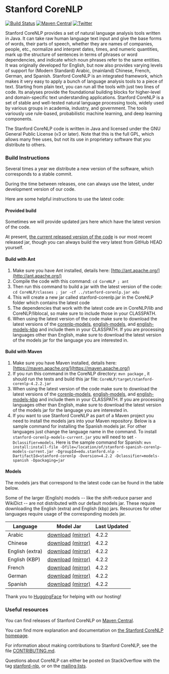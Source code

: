 # Stanford CoreNLP

[![Build Status](https://travis-ci.org/stanfordnlp/CoreNLP.svg?branch=master)](https://travis-ci.org/stanfordnlp/CoreNLP)
[![Maven Central](https://img.shields.io/maven-central/v/edu.stanford.nlp/stanford-corenlp.svg)](https://mvnrepository.com/artifact/edu.stanford.nlp/stanford-corenlp)
[![Twitter](https://img.shields.io/twitter/follow/stanfordnlp.svg?style=social&label=Follow)](https://twitter.com/stanfordnlp/)

Stanford CoreNLP provides a set of natural language analysis tools written in Java. It can take raw human language text input and give the base forms of words, their parts of speech, whether they are names of companies, people, etc., normalize and interpret dates, times, and numeric quantities, mark up the structure of sentences in terms of phrases or word dependencies, and indicate which noun phrases refer to the same entities. It was originally developed for English, but now also provides varying levels of support for (Modern Standard) Arabic, (mainland) Chinese, French, German, and Spanish. Stanford CoreNLP is an integrated framework, which makes it very easy to apply a bunch of language analysis tools to a piece of text. Starting from plain text, you can run all the tools with just two lines of code. Its analyses provide the foundational building blocks for higher-level and domain-specific text understanding applications. Stanford CoreNLP is a set of stable and well-tested natural language processing tools, widely used by various groups in academia, industry, and government. The tools variously use rule-based, probabilistic machine learning, and deep learning components.

The Stanford CoreNLP code is written in Java and licensed under the GNU General Public License (v3 or later). Note that this is the full GPL, which allows many free uses, but not its use in proprietary software that you distribute to others.

### Build Instructions

Several times a year we distribute a new version of the software, which corresponds to a stable commit.

During the time between releases, one can always use the latest, under development version of our code.

Here are some helpful instructions to use the latest code:

#### Provided build

Sometimes we will provide updated jars here which have the latest version of the code.

At present, [the current released version of the code](https://stanfordnlp.github.io/CoreNLP/#download) is our most recent released jar, though you can always build the very latest from GitHub HEAD yourself.

<!---
[stanford-corenlp.jar (last built: 2017-04-14)](http://nlp.stanford.edu/software/stanford-corenlp-2017-04-14-build.jar)
-->

#### Build with Ant

1. Make sure you have Ant installed, details here: [http://ant.apache.org/](http://ant.apache.org/)
2. Compile the code with this command: `cd CoreNLP ; ant`
3. Then run this command to build a jar with the latest version of the code: `cd CoreNLP/classes ; jar -cf ../stanford-corenlp.jar edu`
4. This will create a new jar called stanford-corenlp.jar in the CoreNLP folder which contains the latest code
5. The dependencies that work with the latest code are in CoreNLP/lib and CoreNLP/liblocal, so make sure to include those in your CLASSPATH.
6. When using the latest version of the code make sure to download the latest versions of the [corenlp-models](http://nlp.stanford.edu/software/stanford-corenlp-models-current.jar), [english-models](http://nlp.stanford.edu/software/stanford-english-corenlp-models-current.jar), and [english-models-kbp](http://nlp.stanford.edu/software/stanford-english-kbp-corenlp-models-current.jar) and include them in your CLASSPATH.  If you are processing languages other than English, make sure to download the latest version of the models jar for the language you are interested in.

#### Build with Maven

1. Make sure you have Maven installed, details here: [https://maven.apache.org/](https://maven.apache.org/)
2. If you run this command in the CoreNLP directory: `mvn package` , it should run the tests and build this jar file: `CoreNLP/target/stanford-corenlp-4.2.2.jar`
3. When using the latest version of the code make sure to download the latest versions of the [corenlp-models](http://nlp.stanford.edu/software/stanford-corenlp-models-current.jar), [english-models](http://nlp.stanford.edu/software/stanford-english-corenlp-models-current.jar), and [english-models-kbp](http://nlp.stanford.edu/software/stanford-english-kbp-corenlp-models-current.jar) and include them in your CLASSPATH.  If you are processing languages other than English, make sure to download the latest version of the models jar for the language you are interested in.  
4. If you want to use Stanford CoreNLP as part of a Maven project you need to install the models jars into your Maven repository.  Below is a sample command for installing the Spanish models jar.  For other languages just change the language name in the command.  To install `stanford-corenlp-models-current.jar` you will need to set `-Dclassifier=models`.  Here is the sample command for Spanish: `mvn install:install-file -Dfile=/location/of/stanford-spanish-corenlp-models-current.jar -DgroupId=edu.stanford.nlp -DartifactId=stanford-corenlp -Dversion=4.2.2 -Dclassifier=models-spanish -Dpackaging=jar`

#### Models

The models jars that correspond to the latest code can be found in the table below.

Some of the larger (English) models -- like the shift-reduce parser and WikiDict -- are not distributed with our default models jar.
These require downloading the English (extra) and English (kbp) jars. Resources for other languages require usage of the corresponding
models jar.

| Language | Model Jar | Last Updated |
| --- | --- | --- |
| Arabic  | [download](https://huggingface.co/stanfordnlp/CoreNLP/resolve/main/stanford-corenlp-models-arabic.jar) [(mirror)](https://nlp.stanford.edu/software/stanford-corenlp-4.2.2-models-arabic.jar) | 4.2.2 |
| Chinese | [download](https://huggingface.co/stanfordnlp/CoreNLP/resolve/main/stanford-corenlp-models-chinese.jar) [(mirror)](https://nlp.stanford.edu/software/stanford-corenlp-4.2.2-models-chinese.jar) | 4.2.2 |
| English (extra) | [download](https://huggingface.co/stanfordnlp/CoreNLP/resolve/main/stanford-corenlp-models-english-extra.jar) [(mirror)](https://nlp.stanford.edu/software/stanford-corenlp-4.2.2-models-english.jar) | 4.2.2 |
| English (KBP) | [download](https://huggingface.co/stanfordnlp/CoreNLP/resolve/main/stanford-corenlp-models-english-kbp.jar) [(mirror)](https://nlp.stanford.edu/software/stanford-corenlp-4.2.2-models-english-kbp.jar) | 4.2.2 |
| French | [download](https://huggingface.co/stanfordnlp/CoreNLP/resolve/main/stanford-corenlp-models-french.jar) [(mirror)](https://nlp.stanford.edu/software/stanford-corenlp-4.2.2-models-french.jar) | 4.2.2 |
| German | [download](https://huggingface.co/stanfordnlp/CoreNLP/resolve/main/stanford-corenlp-models-german.jar) [(mirror)](https://nlp.stanford.edu/software/stanford-corenlp-4.2.2-models-german.jar) | 4.2.2 |
| Spanish | [download](https://huggingface.co/stanfordnlp/CoreNLP/resolve/main/stanford-corenlp-models-spanish.jar) [(mirror)](https://nlp.stanford.edu/software/stanford-corenlp-4.2.2-models-spanish.jar) | 4.2.2 |

Thank you to [HuggingFace](https://huggingface.co/) for helping with our hosting!

### Useful resources

You can find releases of Stanford CoreNLP on [Maven Central](https://search.maven.org/artifact/edu.stanford.nlp/stanford-corenlp/4.2.2/jar).

You can find more explanation and documentation on [the Stanford CoreNLP homepage](http://stanfordnlp.github.io/CoreNLP/).

For information about making contributions to Stanford CoreNLP, see the file [CONTRIBUTING.md](CONTRIBUTING.md).

Questions about CoreNLP can either be posted on StackOverflow with the tag [stanford-nlp](http://stackoverflow.com/questions/tagged/stanford-nlp),
  or on the [mailing lists](https://nlp.stanford.edu/software/#Mail).
